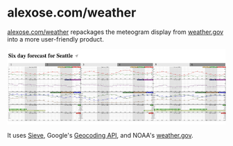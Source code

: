 # alexose.com/weather

[alexose.com/weather](https://alexose.com/weather) repackages the meteogram display from [weather.gov](https://weather.gov) into a more user-friendly product.

<img src="image.png" width=800 />

It uses [Sieve](https://sieve.alexose.com), Google's [Geocoding API](https://developers.google.com/maps/documentation/geocoding/overview), and NOAA's [weather.gov](https://weather.gov).
